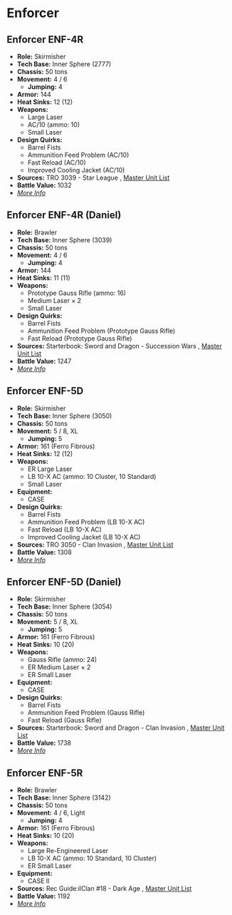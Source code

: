 # Enforcer 

## Enforcer ENF-4R 

- **Role:** Skirmisher 
- **Tech Base:** Inner Sphere (2777) 
- **Chassis:** 50 tons 
- **Movement:** 4 / 6 
  - **Jumping:** 4 
- **Armor:** 144 
- **Heat Sinks:** 12 (12) 
- **Weapons:** 
  - Large Laser 
  - AC/10 (ammo: 10) 
  - Small Laser 
- **Design Quirks:** 
  - Barrel Fists 
  - Ammunition Feed Problem (AC/10) 
  - Fast Reload (AC/10) 
  - Improved Cooling Jacket (AC/10) 
- **Sources:** TRO 3039 - Star League , [Master Unit List](http://masterunitlist.info/Unit/Details/976/enforcer-enf-4r) 
- **Battle Value:** 1032 
- [*More Info*](enforcer/enforcer_enf-4r.md) 

## Enforcer ENF-4R (Daniel) 

- **Role:** Brawler 
- **Tech Base:** Inner Sphere (3039) 
- **Chassis:** 50 tons 
- **Movement:** 4 / 6 
  - **Jumping:** 4 
- **Armor:** 144 
- **Heat Sinks:** 11 (11) 
- **Weapons:** 
  - Prototype Gauss Rifle (ammo: 16) 
  - Medium Laser × 2 
  - Small Laser 
- **Design Quirks:** 
  - Barrel Fists 
  - Ammunition Feed Problem (Prototype Gauss Rifle) 
  - Fast Reload (Prototype Gauss Rifle) 
- **Sources:** Starterbook: Sword and Dragon - Succession Wars , [Master Unit List](http://masterunitlist.info/Unit/Details/977/enforcer-enf-4r-daniel) 
- **Battle Value:** 1247 
- [*More Info*](enforcer/enforcer_enf-4r_daniel.md) 

## Enforcer ENF-5D 

- **Role:** Skirmisher 
- **Tech Base:** Inner Sphere (3050) 
- **Chassis:** 50 tons 
- **Movement:** 5 / 8, XL 
  - **Jumping:** 5 
- **Armor:** 161 (Ferro Fibrous) 
- **Heat Sinks:** 12 (12) 
- **Weapons:** 
  - ER Large Laser 
  - LB 10-X AC (ammo: 10 Cluster, 10 Standard) 
  - Small Laser 
- **Equipment:** 
  - CASE 
- **Design Quirks:** 
  - Barrel Fists 
  - Ammunition Feed Problem (LB 10-X AC) 
  - Fast Reload (LB 10-X AC) 
  - Improved Cooling Jacket (LB 10-X AC) 
- **Sources:** TRO 3050 - Clan Invasion , [Master Unit List](http://masterunitlist.info/Unit/Details/978/enforcer-enf-5d) 
- **Battle Value:** 1308 
- [*More Info*](enforcer/enforcer_enf-5d.md) 

## Enforcer ENF-5D (Daniel) 

- **Role:** Skirmisher 
- **Tech Base:** Inner Sphere (3054) 
- **Chassis:** 50 tons 
- **Movement:** 5 / 8, XL 
  - **Jumping:** 5 
- **Armor:** 161 (Ferro Fibrous) 
- **Heat Sinks:** 10 (20) 
- **Weapons:** 
  - Gauss Rifle (ammo: 24) 
  - ER Medium Laser × 2 
  - ER Small Laser 
- **Equipment:** 
  - CASE 
- **Design Quirks:** 
  - Barrel Fists 
  - Ammunition Feed Problem (Gauss Rifle) 
  - Fast Reload (Gauss Rifle) 
- **Sources:** Starterbook: Sword and Dragon - Clan Invasion , [Master Unit List](http://masterunitlist.info/Unit/Details/979/enforcer-enf-5d-daniel) 
- **Battle Value:** 1738 
- [*More Info*](enforcer/enforcer_enf-5d_daniel.md) 

## Enforcer ENF-5R 

- **Role:** Brawler 
- **Tech Base:** Inner Sphere (3142) 
- **Chassis:** 50 tons 
- **Movement:** 4 / 6, Light 
  - **Jumping:** 4 
- **Armor:** 161 (Ferro Fibrous) 
- **Heat Sinks:** 10 (20) 
- **Weapons:** 
  - Large Re-Engineered Laser 
  - LB 10-X AC (ammo: 10 Standard, 10 Cluster) 
  - ER Small Laser 
- **Equipment:** 
  - CASE II 
- **Sources:** Rec Guide:ilClan #18 - Dark Age , [Master Unit List](http://masterunitlist.info/Unit/Details/8249/enforcer-enf-5r) 
- **Battle Value:** 1192 
- [*More Info*](enforcer/enforcer_enf-5r.md) 

